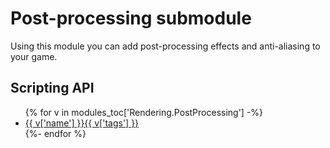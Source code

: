 # Post-processing submodule
Using this module you can add post-processing effects and anti-aliasing to your
game.

## Scripting API
<ul>
{% for v in modules_toc['Rendering.PostProcessing'] -%}
    <li><a href="{{ v['name'] }}.html">{{ v['name'] }}{{ v['tags'] }}</a></li>
{%- endfor %}
</ul>
